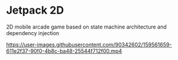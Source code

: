 # Jetpack 2D
 2D mobile arcade game based on state machine architecture and dependency injection



https://user-images.githubusercontent.com/90342602/159561659-611e2f37-90f0-4b8c-ba48-25544f712f00.mp4


